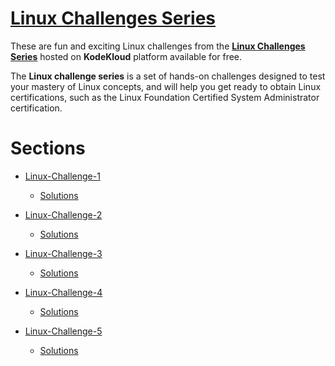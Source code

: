# [Linux Challenges Series](https://kodekloud.com/courses/linux-challenges/)

These are fun and exciting Linux challenges from the __[Linux Challenges Series](https://kodekloud.com/courses/linux-challenges/)__ hosted on **KodeKloud** platform available for free. 

The **Linux challenge series** is a set of hands-on challenges designed to test your mastery of Linux concepts, and will help you get ready to obtain Linux certifications, such as the Linux Foundation Certified System Administrator certification.


# Sections

- [Linux-Challenge-1](https://kodekloud.com/topic/linux-challenge-1/)
   - [Solutions](https://github.com/kodekloudhub/linux-challenges/tree/main/linux-challenge-1)

- [Linux-Challenge-2](https://kodekloud.com/topic/linux-challenge-2/)
  - [Solutions](https://github.com/kodekloudhub/linux-challenges/tree/main/linux-challenge-2)

- [Linux-Challenge-3](https://kodekloud.com/topic/linux-challenge-3/)
  - [Solutions](https://github.com/kodekloudhub/linux-challenges/tree/main/linux-challenge-3)

- [Linux-Challenge-4](https://kodekloud.com/topic/linux-challenge-4/)
  - [Solutions](https://github.com/kodekloudhub/linux-challenges/tree/main/linux-challenge-4)

- [Linux-Challenge-5](https://kodekloud.com/topic/linux-challenge-5/)
  - [Solutions](https://github.com/kodekloudhub/linux-challenges/tree/main/linux-challenge-5)

